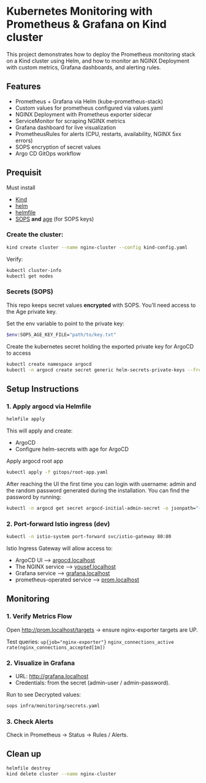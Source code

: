 # Kubernetes Monitoring with Prometheus & Grafana on Kind cluster

This project demonstrates how to deploy the Prometheus monitoring stack on a Kind cluster using Helm, and how to monitor an NGINX Deployment with custom metrics, Grafana dashboards, and alerting rules.

## Features

- Prometheus + Grafana via Helm (kube-prometheus-stack)
- Custom values for prometheus configured via values.yaml
- NGINX Deployment with Prometheus exporter sidecar
- ServiceMonitor for scraping NGINX metrics
- Grafana dashboard for live visualization
- PrometheusRules for alerts (CPU, restarts, availability, NGINX 5xx errors)
- SOPS encryption of secret values
- Argo CD GitOps workflow

## Prequisit

Must install 
- [Kind](https://kind.sigs.k8s.io/docs/user/quick-start/) 
- [helm](https://helm.sh/docs/intro/install/) 
- [helmfile](https://github.com/helmfile/helmfile)
- [SOPS](https://github.com/getsops/sops) **and** [age](https://github.com/FiloSottile/age) (for SOPS keys)

### Create the cluster:

```bash
kind create cluster --name nginx-cluster --config kind-config.yaml
```

Verify:

``` bash
kubectl cluster-info
kubectl get nodes
```

### Secrets (SOPS)
This repo keeps secret values **encrypted** with SOPS. You’ll need access to the Age private key.

Set the env variable to point to the private key:
```bash
$env:SOPS_AGE_KEY_FILE="path/to/key.txt"
```

Create the kubernetes secret holding the exported private key for ArgoCD to access
```bash
kubectl create namespace argocd
kubectl -n argocd create secret generic helm-secrets-private-keys --from-file=key.txt=path/to/key.txt
```

## Setup Instructions

### 1. Apply argocd via Helmfile 

```bash
helmfile apply
```

This will apply and create:
- ArgoCD
- Configure helm-secrets with age for ArgoCD

Apply argocd root app
```bash
kubectl apply -f gitops/root-app.yaml
```

After reaching the UI the first time you can login with username: admin and the random password generated during the installation. You can find the password by running:
```bash
kubectl -n argocd get secret argocd-initial-admin-secret -o jsonpath="{.data.password}" | base64 -d
```

### 2. Port-forward Istio ingress (dev)

```bash
kubectl -n istio-system port-forward svc/istio-gateway 80:80
```

Istio Ingress Gateway will allow access to:
- ArgoCD UI --> [argocd.localhost](argocd.localhost)
- The NGINX service --> [yousef.localhost](yousef.localhost)
- Grafana service --> [grafana.localhost](grafana.localhost)
- prometheus-operated service --> [prom.localhost](prom.localhost)


## Monitoring

### 1. Verify Metrics Flow

Open http://prom.localhost/targets → ensure nginx-exporter targets are UP.

Test queries:
`up{job="nginx-exporter"}`
`nginx_connections_active`
`rate(nginx_connections_accepted[1m])`

### 2. Visualize in Grafana

- URL: http://grafana.localhost
- Credentials: from the secret (admin-user / admin-password).

Run to see Decrypted values:
```bash
sops infra/monitoring/secrets.yaml
```

### 3. Check Alerts

Check in Prometheus → Status → Rules / Alerts.

## Clean up

``` bash
helmfile destroy
kind delete cluster --name nginx-cluster
```
